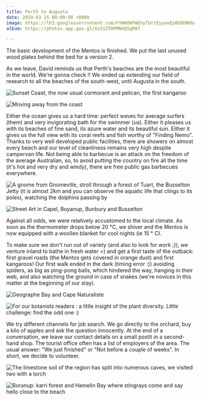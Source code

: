 ```yaml
---
title: Perth to Augusta
date: 2019-03-15 00:00:00 +0000
image: https://lh3.googleusercontent.com/FYWHOKFWEhyTUrtEyyaxEp0UODNHboIKrCXs28pwrcBlVQyvqmvbaz0gh1eWAK4-9Uvtb5h_hc2Iniin4NvjNH6eQms8fmNLYCqWC8cDcrbdTfHSDEteOcB7Qwp2wxS54ESdPe4kLyA=w600
album: https://photos.app.goo.gl/Xx51ZfHPMNXQSqMA7

---
```

The basic development of the Mentos is finished. We put the last unused wood plates behind the bed for a version 2.

As we leave, David reminds us that Perth's beaches are the most beautiful in the world. We're gonna check !! We ended up extending our field of research to all the beaches of the south-west, until Augusta in the south.

![Sunset Coast, the now usual cormorant and pelican, the first kangaroo](https://lh3.googleusercontent.com/0_lOIGw2ffkFBExFwneSHyxHiRQLdeHkbOGyst0CqEmrwr5Ek-Q63wMOiLRgigj9-xEvZa1J5wxKIx_yMfwHR-9pQpRG8kpVI-g93WbJkv9_S22WEZ0sa3ar4zEsk8pv5dXvEcU1vu8=w600)

![Moving away from the coast](https://lh3.googleusercontent.com/z7fbjVR6jMyYem3TWfsj_SkqG1EjczDngKa1Pd3m4zcFT6B-kJwJJ5WsJ9dH1wQrjDU_yiwvg_lk3yrKtCvMu8HzY43QQeLxcBnqWpXaXkXD4Ptt1ya7nA4bqPE209yDMT6488BSiJQ=w600)

Either the ocean gives us a hard time: perfect waves for average surfers (them) and very invigorating bath for the swimmer (us). Either it pleases us with its beaches of fine sand, its azure water and its beautiful sun. Either it gives us the full view with its coral reefs and fish worthy of "Finding Nemo". Thanks to very well developed public facilities, there are showers on almost every beach and our level of cleanliness remains very high despite campervan life. Not being able to barbecue is an attack on the freedom of the average Australian, so, to avoid putting the country on fire all the time (it's hot and very dry and windy), there are free public gas barbecues everywhere.

![A gnome from Gnomeville, stroll through a forest of Tuart, the Busselton Jetty (it is almost 2km and you can observe the aquatic life that clings to its poles), watching the dolphins passing by](https://lh3.googleusercontent.com/hQatVec1ljjb85CNvkDOqQ7LJ35YCHucopq4mIDiW59iIZB4rUszjRYarbx5tUMiPgyM0hE7eVofdE9RR1B3ZCqQ-9kNNFoVv_W9qSJqMc2dqN4EcCaSJeewdpJ82IHh4fIwHuVzbL4=w600)

![Street Art in Capel, Boyanup, Bunbury and Busselton](https://lh3.googleusercontent.com/J7C4sk1K6MrxQAcFmcu1oD9f0XDGLQw4esfZ_6yPlcscZUy05V5B5GQ48EJLFNylmKH95WmR2pSVLkU8ZwUMRg4sxxO7b0azzJEvNo6DAz_qbX_n28Eb6BpR1S5wy8Z3UnEjXhTOpIo=w600)

Against all odds, we were relatively accustomed to the local climate. As soon as the thermometer drops below 20 °C, we shiver and the Mentos is now equipped with a woollen blanket for cool nights (ie 15 ° C).

To make sure we don't run out of variety (and also to look for work ;)), we venture inland to bathe in fresh water =) and get a first taste of the outback: first gravel roads (the Mentos gets covered in orange dust) and first kangaroos! Our first walk ended in the dark (timing error :)) avoiding spiders, as big as ping-pong balls, which hindered the way, hanging in their web, and also watching the ground in case of snakes (we're novices in this matter at the beginning of our stay).

![Geographe Bay and Cape Naturaliste](https://lh3.googleusercontent.com/O_xZoRjeggki0ryyGoy7qrgNd4QDN_pcAbwBKnp2xPq6FqKD-vavKlmdmNGoNVp6jcTUUu2KMOe5TCznGwkzwd8OfXjBbJRxXUCASPWYjGPlbbkYpYdpG46GtvJkC8VIVRdIhX2CygA=w600)

![For our botanists readers : a little insight of the plant diversity. Little challenge: find the odd one :)](https://lh3.googleusercontent.com/98DQJHmtNDx3zWr32Ovt9xVfqZDF3QYrtbpIX1he5HsgjqLqE4r-zflsdCc-I1AhDmCermDxxU7tdeB7FVD4ZONmMzd1-kLA-LVhw0n1Doe_VTFYcAiev-4cxCL4xDCvPfeNcP0p6pU=w600)

We try different channels for job search. We go directly to the orchard, buy a kilo of apples and ask the question innocently. At the end of a conversation, we leave our contact details on a small postit in a second-hand shop. The tourist office often has a list of employers of the area. The usual answer: "We just finished" or "Not before a couple of weeks". In short, we decide to volunteer.

![The limestone soil of the region has split into numerous caves, we visited two with a torch](https://lh3.googleusercontent.com/R64ySzn-9fFUdJ852NXmloPJmve1uZmWonqcYGRThRrt812jXgRrIeqr2d3bFoZLaVBo8_iRYQ1nTqoYV4dmvkCrdSrDkcsnroTrqTS3TmihRIs6IHX2_LLHtMmZG2OHWfQrR4W4WLA=w600)

![Boranup: karri forest and Hamelin Bay where stingrays come and say hello close to the beach](https://lh3.googleusercontent.com/UG3qaZjeZrUCTPQVAwR2To0eo8Ss47Vyk8NACb2XeJ74daVeR-M9DR2MiNLKUxLpF9-Cbng4vT18hYl_4WPLThyVjNiVV_sC0DmZ5nIosf7FzCzs-EKBzNS6DAlUYjInzJIeMykIXww=w600)